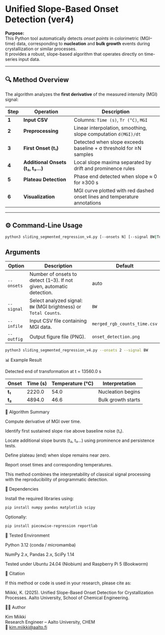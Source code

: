 # Unified Slope-Based Onset Detection (ver4)

**Purpose:**  
This Python tool automatically detects *onset points* in colorimetric (MGI–time) data, corresponding to **nucleation** and **bulk growth** events during crystallization or similar processes.  
It provides a robust, slope-based algorithm that operates directly on time-series input data.

---

## 🔍 Method Overview

The algorithm analyzes the **first derivative** of the measured intensity (MGI) signal:

| Step | Operation | Description |
|------|------------|-------------|
| **1** | **Input CSV** | Columns: `Time (s)`, `Tr (°C)`, `MGI` |
| **2** | **Preprocessing** | Linear interpolation, smoothing, slope computation `d(MGI)/dt` |
| **3** | **First Onset (t₁)** | Detected when slope exceeds baseline + σ threshold for ≥N samples |
| **4** | **Additional Onsets (t₂, t₃…)** | Local slope maxima separated by drift and prominence rules |
| **5** | **Plateau Detection** | Phase end detected when slope ≈ 0 for ≥300 s |
| **6** | **Visualization** | MGI curve plotted with red dashed onset lines and temperature annotations |

---

## ⚙️ Command-Line Usage

```bash
python3 sliding_segmented_regression_v4.py [--onsets N] [--signal BW|Total]
```
## Arguments

| Option     | Description                                                          | Default                      |
| ---------- | -------------------------------------------------------------------- | ---------------------------- |
| `--onsets` | Number of onsets to detect (1–3). If not given, automatic detection. | auto                         |
| `--signal` | Select analyzed signal: `BW` (MGI brightness) or `Total Counts`.     | `BW`                         |
| `--infile` | Input CSV file containing MGI data.                                  | `merged_rgb_counts_time.csv` |
| `--outfig` | Output figure file (PNG).                                            | `onset_detection.png`        |

```bash
python3 sliding_segmented_regression_v4.py --onsets 2 --signal BW
```

📊 Example Result

Detected end of transformation at t = 13560.0 s

| Onset  | Time (s) | Temperature (°C) | Interpretation     |
| ------ | -------- | ---------------- | ------------------ |
| **t₁** | 2220.0   | 54.0             | Nucleation begins  |
| **t₂** | 4894.0   | 46.6             | Bulk growth starts |

🧠 Algorithm Summary

Compute derivative of MGI over time.

Identify first sustained slope rise above baseline noise (t₁).

Locate additional slope bursts (t₂, t₃…) using prominence and persistence tests.

Define plateau (end) when slope remains near zero.

Report onset times and corresponding temperatures.

This method combines the interpretability of classical signal processing with the reproducibility of programmatic detection.

🧩 Dependencies

Install the required libraries using:

```bash
pip install numpy pandas matplotlib scipy
```

Optionally:

```bash
pip install piecewise-regression reportlab
```

🧪 Tested Environment

Python 3.12 (conda / micromamba)

NumPy 2.x, Pandas 2.x, SciPy 1.14

Tested under Ubuntu 24.04 (Niobium) and Raspberry Pi 5 (Bookworm)

🧬 Citation

If this method or code is used in your research, please cite as:

Miikki, K. (2025). Unified Slope-Based Onset Detection for Crystallization Processes.
Aalto University, School of Chemical Engineering.

🧑‍💻 Author

Kim Miikki<br>
Research Engineer – Aalto University, CHEM<br>
📧 kim.miikki@aalto.fi
